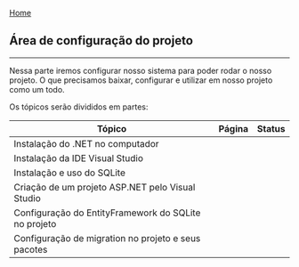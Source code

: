 [Home](../README.md)

## Área de configuração do projeto
---
Nessa parte iremos configurar nosso sistema para poder rodar o nosso projeto.
O que precisamos baixar, configurar e utilizar em nosso projeto como um todo.

Os tópicos serão divididos em partes:

| Tópico                                               | Página | Status |
| ---------------------------------------------------- | ------ | ------ |
| Instalação do .NET no computador                     |        |        |
| Instalação da IDE Visual Studio                      |        |        |
| Instalação e uso do SQLite                           |        |        |
| Criação de um projeto ASP.NET pelo Visual Studio     |        |        |
| Configuração do EntityFramework do SQLite no projeto |        |        |
| Configuração de migration no projeto e seus pacotes  |        |        |



